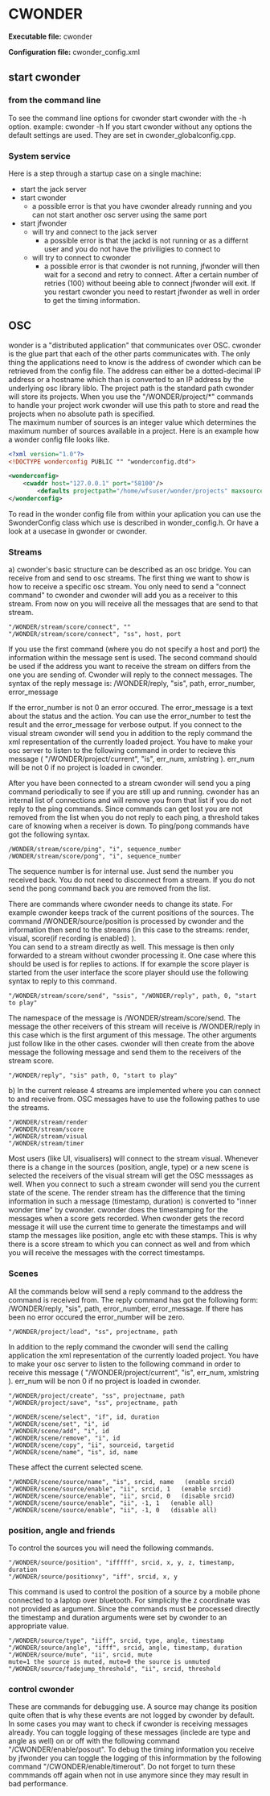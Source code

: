 # CWONDER

**Executable file:** cwonder

**Configuration file:** cwonder_config.xml

## start cwonder

### from the command line

To see the command line options for cwonder start cwonder with the -h option. 
example: cwonder -h 
If you start cwonder without any options the default settings are used. They are set in cwonder_globalconfig.cpp.
	
### System service

Here is a step through a startup case on a single machine:

- start the jack server
- start cwonder
	- a possible error is that you have cwonder already running and you can not start another osc server using the same port
- start jfwonder
	- will try and connect to the jack server 
		- a possible error is that the jackd is not running or as a differnt user and you do not have the priviligies to connect to 
	- will try to connect to cwonder
		- a possible error is that cwonder is not running, jfwonder will then wait for a second and retry to connect. After a certain number of retries (100) without beeing able to connect jfwonder will exit.
If you restart cwonder you need to restart jfwonder as well in order to get the timing information.
				

## OSC
wonder is a "distributed application" that communicates over OSC. cwonder is the glue part that each of the other parts communicates with. The only thing the applications need to know is the address of cwonder which can be retrieved from the config file. The address can either be a dotted-decimal IP address or a hostname which than is converted to an IP address by the underlying osc library liblo. 
The project path is the standard path cwonder will store its projects. When you use the "/WONDER/project/*" commands to handle your project work cwonder will use this path to store and read the projects when no absolute path is specified.  
The maximum number of sources is an integer value which determines the maximum number of sources available in a project. Here is an example how a wonder config file looks like.

```xml
<?xml version="1.0"?>
<!DOCTYPE wonderconfig PUBLIC "" "wonderconfig.dtd">

<wonderconfig>
	<cwaddr host="127.0.0.1" port="58100"/> 
    	<defaults projectpath="/home/wfsuser/wonder/projects" maxsources="64" />
</wonderconfig>
```
	
To read in the wonder config file from within your aplication you can use the SwonderConfig class which use is described in wonder_config.h. Or have a look at a usecase in gwonder or cwonder.

	
### Streams

a) cwonder's basic structure can be described as an osc bridge. You can receive from and send to osc streams. The first thing we want to show is how to receive a specific osc stream. You only need to send a "connect command" to cwonder and cwonder will add you as a receiver to this stream. From now on you will receive all the messages that are send to that stream.

    "/WONDER/stream/score/connect", "" 
    "/WONDER/stream/score/connect", "ss", host, port 


If you use the first command (where you do not specify a host and port) the information within the message sent is used. The second command should be used if the address you want to receive the stream on differs from the one you are sending of. Cwonder will reply to the connect messages. The syntax of the reply message is:
/WONDER/reply, "sis", path, error_number, error_message 

If the error_number is not 0 an error occured. The error_message is a text about the status and the action. You can use the error_number to test the result and the error_message for verbose output.
If you connect to the visual stream cwonder will send you in addition to the reply command the xml representation of the currently loaded project. You have to make your osc server to listen to the following command in order to recieve this message ( "/WONDER/project/current", "is", err_num, xmlstring ). err_num will be not 0 if no project is loaded in cwonder.

After you have been connected to a stream cwonder will send you a ping command periodically to see if you are still up and running. cwonder has an internal list of connections and will remove you from that list if you do not reply to the ping commands. Since commands can get lost you are not removed from the list when you do not reply to each ping, a threshold takes care of knowing when a receiver is down. To ping/pong commands have got the following syntax. 

    /WONDER/stream/score/ping", "i", sequence_number
    /WONDER/stream/score/pong", "i", sequence_number

The sequence number is for internal use. Just send the number you received back. You do not need to disconnect from a stream. If you do not send the pong command back you are removed from the list.

There are commands where cwonder needs to change its state. For example cwonder keeps track of the current positions of the sources. The command /WONDER/source/position is processed by cwonder and the information then send to the streams (in this case to the streams: render, visual, score(if recording is enabled) ).  
You can send to a stream directly as well. This message is then only forwarded to a stream without cwonder processing it. One case where this should be used is for replies to actions. If for example the score player is started from the user interface the score player should use the following syntax to reply to this command. 

    "/WONDER/stream/score/send", "ssis", "/WONDER/reply", path, 0, "start to play"

The namespace of the message is /WONDER/stream/score/send. The message the other receivers of this stream will receive is /WONDER/reply in this case which is the first argument of this message. The other arguments just follow like in the other cases. cwonder will then create from the above message the following message and send them to the receivers of the stream score.

    "/WONDER/reply", "sis" path, 0, "start to play"

b) In the current release 4 streams are implemented where you can connect to and receive from. OSC messages have to use the following pathes to use the streams. 

    "/WONDER/stream/render
	"/WONDER/stream/score
	"/WONDER/stream/visual
	"/WONDER/stream/timer

Most users (like UI, visualisers) will connect to the stream visual. Whenever there is a change in the sources (position, angle, type) or a new scene is selected the receivers of the visual stream will get the OSC messsages as well. When you connect to such a stream cwonder will send you the current state of the scene. 
The render stream has the difference that the timing information in such a message (timestamp, duration) is converted to "inner wonder time" by cwonder.
cwonder does the timestamping for the messages when a score gets recorded. When cwonder gets the record message it will use the current time to generate the timestamps and will stamp the messages like position, angle etc with these stamps. This is why there is a score stream to which you can connect as well and from which you will receive the messages with the correct timestamps.

### Scenes
All the commands below will send a reply command to the address the command is received from. The reply command has got the following form: /WONDER/reply, "sis", path, error_number, error_message. If there has been no error occured the error_number will be zero. 

    "/WONDER/project/load", "ss", projectname, path

In addition to the reply command the cwonder will send the calling application the xml representation of the currently loaded project. You have to make your osc server to listen to the following command in order to receive this message ( "/WONDER/project/current", "is", err_num, xmlstring ). err_num will be non 0 if no project is loaded in cwonder.

    "/WONDER/project/create", "ss", projectname, path
    "/WONDER/project/save", "ss", projectname, path

    "/WONDER/scene/select", "if", id, duration 
    "/WONDER/scene/set", "i", id
    "/WONDER/scene/add", "i", id
    "/WONDER/scene/remove", "i", id
    "/WONDER/scene/copy", "ii", sourceid, targetid 
    "/WONDER/scene/name", "is", id, name

These affect the current selected scene.

    "/WONDER/scene/source/name", "is", srcid, name   (enable srcid)	
    "/WONDER/scene/source/enable", "ii", srcid, 1   (enable srcid)	
    "/WONDER/scene/source/enable", "ii", srcid, 0   (disable srcid)
    "/WONDER/scene/source/enable", "ii", -1, 1   (enable all)
    "/WONDER/scene/source/enable", "ii", -1, 0   (disable all)


### position, angle and friends

To control the sources you will need the following commands.

	"/WONDER/source/position", "ifffff", srcid, x, y, z, timestamp, duration
	"/WONDER/source/positionxy", "iff", srcid, x, y

This command is used to control the position of a source by a mobile phone connected to a laptop over bluetooth. For simplicity the z coordinate was not provided as argument. Since the commands must be processed directly the timestamp and duration arguments were set by cwonder to an appropriate value.	

	"/WONDER/source/type", "iiff", srcid, type, angle, timestamp
	"/WONDER/source/angle", "ifff", srcid, angle, timestamp, duration 
    "/WONDER/source/mute", "ii", srcid, mute
	mute=1 the source is muted, mute=0 the source is unmuted
	"/WONDER/source/fadejump_threshold", "ii", srcid, threshold 


### control cwonder 

These are commands for debugging use. A source may change its position quite often that is why these events are not logged by cwonder by default. In some cases you may want to check if cwonder is receiving messages already. You can toggle logging of these messages (inclede are type and angle as well) on or off with the following command "/CWONDER/enable/posout". To debug the timing information you receive by jfwonder you can toggle the logging of this informmation by the following command "/CWONDER/enable/timerout". Do not forget to turn these commmands off again when not in use anymore since they may result in bad performance.

